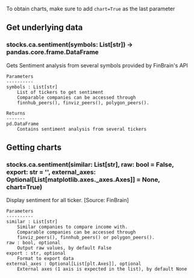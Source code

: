 To obtain charts, make sure to add `chart=True` as the last parameter

## Get underlying data 
### stocks.ca.sentiment(symbols: List[str]) -> pandas.core.frame.DataFrame

Gets Sentiment analysis from several symbols provided by FinBrain's API

    Parameters
    ----------
    symbols : List[str]
        List of tickers to get sentiment
        Comparable companies can be accessed through
        finnhub_peers(), finviz_peers(), polygon_peers().

    Returns
    -------
    pd.DataFrame
        Contains sentiment analysis from several tickers

## Getting charts 
### stocks.ca.sentiment(similar: List[str], raw: bool = False, export: str = '', external_axes: Optional[List[matplotlib.axes._axes.Axes]] = None, chart=True)

Display sentiment for all ticker. [Source: FinBrain]

    Parameters
    ----------
    similar : List[str]
        Similar companies to compare income with.
        Comparable companies can be accessed through
        finviz_peers(), finnhub_peers() or polygon_peers().
    raw : bool, optional
        Output raw values, by default False
    export : str, optional
        Format to export data
    external_axes : Optional[List[plt.Axes]], optional
        External axes (1 axis is expected in the list), by default None
